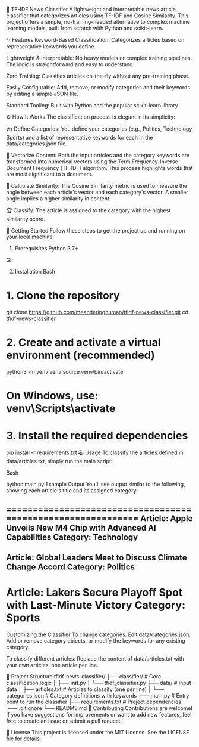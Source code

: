 📰 TF-IDF News Classifier
A lightweight and interpretable news article classifier that categorizes articles using TF-IDF and Cosine Similarity. This project offers a simple, no-training-needed alternative to complex machine learning models, built from scratch with Python and scikit-learn.

✨ Features
Keyword-Based Classification: Categorizes articles based on representative keywords you define.

Lightweight & Interpretable: No heavy models or complex training pipelines. The logic is straightforward and easy to understand.

Zero Training: Classifies articles on-the-fly without any pre-training phase.

Easily Configurable: Add, remove, or modify categories and their keywords by editing a simple JSON file.

Standard Tooling: Built with Python and the popular scikit-learn library.

⚙️ How It Works
The classification process is elegant in its simplicity:

✍️ Define Categories: You define your categories (e.g., Politics, Technology, Sports) and a list of representative keywords for each in the data/categories.json file.

🔢 Vectorize Content: Both the input articles and the category keywords are transformed into numerical vectors using the Term Frequency-Inverse Document Frequency (TF-IDF) algorithm. This process highlights words that are most significant to a document.

📐 Calculate Similarity: The Cosine Similarity metric is used to measure the angle between each article's vector and each category's vector. A smaller angle implies a higher similarity in content.

🏆 Classify: The article is assigned to the category with the highest similarity score.

🚀 Getting Started
Follow these steps to get the project up and running on your local machine.

1. Prerequisites
Python 3.7+

Git

2. Installation
Bash

# 1. Clone the repository
git clone https://github.com/meanderinghuman/tfidf-news-classifier.git
cd tfidf-news-classifier

# 2. Create and activate a virtual environment (recommended)
python3 -m venv venv
source venv/bin/activate
# On Windows, use: venv\Scripts\activate

# 3. Install the required dependencies
pip install -r requirements.txt
🕹️ Usage
To classify the articles defined in data/articles.txt, simply run the main script:

Bash

python main.py
Example Output
You'll see output similar to the following, showing each article's title and its assigned category:

============================================================
Article: Apple Unveils New M4 Chip with Advanced AI Capabilities
Category: Technology
------------------------------------------------------------
Article: Global Leaders Meet to Discuss Climate Change Accord
Category: Politics
------------------------------------------------------------
Article: Lakers Secure Playoff Spot with Last-Minute Victory
Category: Sports
============================================================
Customizing the Classifier
To change categories: Edit data/categories.json. Add or remove category objects, or modify the keywords for any existing category.

To classify different articles: Replace the content of data/articles.txt with your own articles, one article per line.

📂 Project Structure
tfidf-news-classifier/
├── classifier/              # Core classification logic
│   ├── __init__.py
│   └── tfidf_classifier.py
├── data/                    # Input data
│   ├── articles.txt         # Articles to classify (one per line)
│   └── categories.json      # Category definitions with keywords
├── main.py                  # Entry point to run the classifier
├── requirements.txt         # Project dependencies
├── .gitignore
└── README.md
🤝 Contributing
Contributions are welcome! If you have suggestions for improvements or want to add new features, feel free to create an issue or submit a pull request.

📄 License
This project is licensed under the MIT License. See the LICENSE file for details.